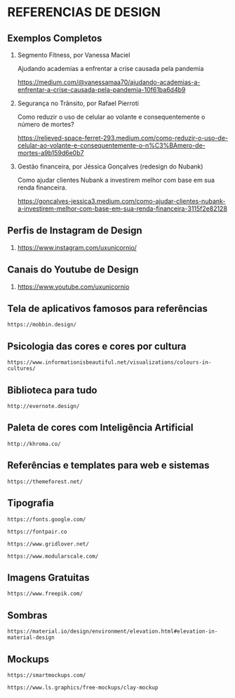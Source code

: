 # REFERENCIAS DE DESIGN


## Exemplos Completos

1. Segmento Fitness, por Vanessa Maciel

    Ajudando academias a enfrentar a crise causada pela pandemia

    https://medium.com/@vanessamaa70/ajudando-academias-a-enfrentar-a-crise-causada-pela-pandemia-10f61ba6d4b9

2. Segurança no Trânsito, por Rafael Pierroti

    Como reduzir o uso de celular ao volante e consequentemente o número de mortes?
  
    https://relieved-space-ferret-293.medium.com/como-reduzir-o-uso-de-celular-ao-volante-e-consequentemente-o-n%C3%BAmero-de-mortes-a9b159d6e0b7

3. Gestão financeira, por Jéssica Gonçalves (redesign do Nubank)

    Como ajudar clientes Nubank a investirem melhor com base em sua renda financeira.
  
    https://goncalves-jessica3.medium.com/como-ajudar-clientes-nubank-a-investirem-melhor-com-base-em-sua-renda-financeira-3115f2e82128
  
 
 ## Perfis de Instagram de Design
 
 1. https://www.instagram.com/uxunicornio/
 
 
 ## Canais do Youtube de Design
 
 1. https://www.youtube.com/uxunicornio


 
## Tela de aplicativos famosos para referências

    https://mobbin.design/


## Psicologia das cores e cores por cultura

    https://www.informationisbeautiful.net/visualizations/colours-in-cultures/


## Biblioteca para tudo

    http://evernote.design/


## Paleta de cores com Inteligência Artificial

    http://khroma.co/


## Referências e templates para web e sistemas

    https://themeforest.net/


## Tipografia

    https://fonts.google.com/

    https://fontpair.co

    https://www.gridlover.net/

    https://www.modularscale.com/


##  Imagens Gratuitas

    https://www.freepik.com/


## Sombras

    https://material.io/design/environment/elevation.html#elevation-in-material-design


## Mockups

    https://smartmockups.com/

    https://www.ls.graphics/free-mockups/clay-mockup
